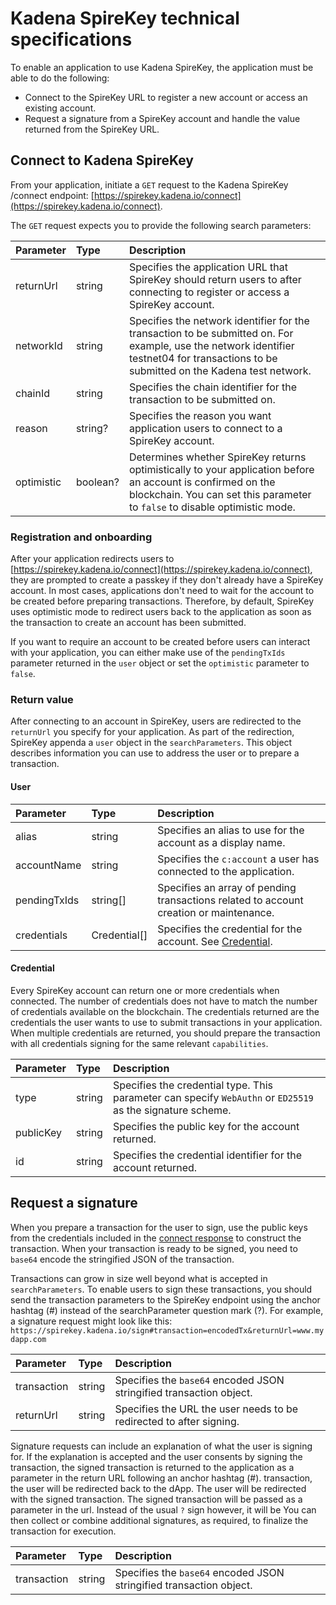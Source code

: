 # Kadena SpireKey technical specifications

To enable an application to use Kadena SpireKey, the application must be able to do the following:

- Connect to the SpireKey URL to register a new account or access an existing account.
- Request a signature from a SpireKey account and handle the value returned from the SpireKey URL.

## Connect to Kadena SpireKey

From your application, initiate a `GET` request to the Kadena SpireKey /connect endpoint:
[https://spirekey.kadena.io/connect](https://spirekey.kadena.io/connect). 

The `GET` request expects you to provide the following search parameters:

| Parameter | Type | Description |
| :--------- | :------- | :---------------------------------------------------------------------- |
| returnUrl  | string   | Specifies the application URL that SpireKey should return users to after connecting to register or access a SpireKey account. |
| networkId  | string   | Specifies the network identifier for the transaction to be submitted on. For example, use the network identifier testnet04 for transactions to be submitted on the Kadena test network. |
| chainId    | string   | Specifies the chain identifier for the transaction to be submitted on. |
| reason     | string?  | Specifies the reason you want application users to connect to a SpireKey account. |
| optimistic | boolean? | Determines whether SpireKey returns optimistically to your application before an account is confirmed on the blockchain. You can set this parameter to `false` to disable optimistic mode. |

### Registration and onboarding

After your application redirects users to
[https://spirekey.kadena.io/connect](https://spirekey.kadena.io/connect), they are
prompted to create a passkey if they don't already have a SpireKey account. In most
cases, applications don't need to wait for the account to be created before preparing
transactions. Therefore, by default, SpireKey uses optimistic mode to redirect users back to the application as soon as the transaction to create an account has been submitted.

If you want to require an account to be created before users can interact with your application, you can either make use of the `pendingTxIds` parameter returned in the `user` object or set the `optimistic` parameter to `false`.

### Return value

After connecting to an account in SpireKey, users are redirected to the `returnUrl` you specify for your application. As part of the redirection, SpireKey appenda a `user` object in the `searchParameters`. This object describes
information you can use to address the user or to prepare a transaction.

#### User

| Parameter | Type | Description                                                              |
| :----------- | :----------- | :----------------------------------------------------------------------- |
| alias        | string       | Specifies an alias to use for the account as a display name. |
| accountName  | string       | Specifies the `c:account` a user has connected to the application. |
| pendingTxIds | string[]     | Specifies an array of pending transactions related to account creation or maintenance. |
| credentials  | Credential[] | Specifies the credential for the account. See [Credential](#credential). |

#### Credential

Every SpireKey account can return one or more credentials when connected. The
number of credentials does not have to match the number of credentials available on
the blockchain. The credentials returned are the credentials the user wants to
use to submit transactions in your application. When multiple credentials are returned, you
should prepare the transaction with all credentials signing for the same relevant `capabilities`.

| Parameter | Type   | Description  |
| :-------- | :----- | :---------------------------------------- |
| type      | string | Specifies the credential type. This parameter can specify `WebAuthn` or `ED25519` as the signature scheme. |
| publicKey | string | Specifies the public key for the account returned.  |
| id        | string | Specifies the credential identifier for the account returned. |

## Request a signature

When you prepare a transaction for the user to sign, use the public keys from the credentials included in the
[connect response](#connect-to-a-spirekey-account) to construct the transaction. 
When your transaction is ready to be signed, you need to `base64` encode the stringified JSON of the transaction.

Transactions can grow in size well beyond what is accepted in
`searchParameters`. To enable users to sign these transactions, you should send
the transaction parameters to the SpireKey endpoint using the anchor hashtag (#) instead of the searchParameter question mark (?). For example, a signature request might look like this:
`https://spirekey.kadena.io/sign#transaction=encodedTx&returnUrl=www.mydapp.com`

| Parameter   | Type   | Description                                              |
| :---------- | :----- | :------------------------------------------------------- |
| transaction | string | Specifies the `base64` encoded JSON stringified transaction object.    |
| returnUrl   | string |  Specifies the URL the user needs to be redirected to after signing. |

Signature requests can include an explanation of what the user is signing for. If the explanation is accepted and the user consents by signing the transaction, the signed transaction is returned to the application as a parameter in the return URL following an anchor hashtag (#).
transaction, the user will be redirected back to the dApp. The user will be
redirected with the signed transaction. The signed transaction will be passed as
a parameter in the url. Instead of the usual `?` sign however, it will be
You can then collect or combine additional signatures, as required, to finalize the transaction for execution. 


| Parameter   | Type   | Description                                          |
| :---------- | :----- | :--------------------------------------------------- |
| transaction | string | Specifies the `base64` encoded JSON stringified transaction object. |
